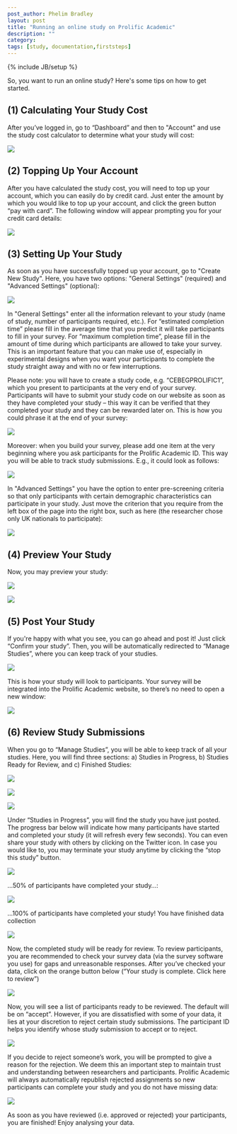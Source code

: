 ```yaml
---
post_author: Phelim Bradley
layout: post
title: "Running an online study on Prolific Academic"
description: ""
category: 
tags: [study, documentation,firststeps]
---
```

{% include JB/setup %}



<p>So, you want to run an online study? Here's some tips on how to get started. </p>

<h2> (1) Calculating Your Study Cost</h2>
<p>After you’ve logged in, go to “Dashboard” and then to "Account" and use the study cost calculator to determine what your study will cost:</p>
 <img class="col-md-12" style="display: block;margin-left: auto;margin-right: auto;margin-top:15px;margin-bottom:15px;" src="https://prolificacademic.co.uk/assets/img/hiwr/1a.png">
<h2>(2) Topping Up Your Account</h2>
<p>After you have calculated the study cost, you will need to top up your account, which you can easily do by credit card. Just enter the amount by which you would like to top up your account, and click the green button “pay with card”. The following window will appear prompting you for your credit card details:</p>
<div class="row col-md-offset-3">
<img class="col-md-6 " style="display: block;margin-left: auto;margin-right: auto;margin-top:15px;margin-bottom:15px;" src="https://prolificacademic.co.uk/assets/img/hiwr/2a.png">
</div>
<h2>(3) Setting Up Your Study</h2>
<p>As soon as you have successfully topped up your account, go to "Create New Study". Here, you have two options: "General Settings" (required) and "Advanced Settings" (optional):</p>
<img class="col-md-12" style="display: block;margin-left: auto;margin-right: auto;margin-top:15px;margin-bottom:15px;" src="https://prolificacademic.co.uk/assets/img/hiwr/3a.png">
<p> In "General Settings" enter all the information relevant to your study (name of study, number of participants required, etc.). For “estimated completion time” please fill in the average time that you predict it will take participants to fill in your survey. For “maximum completion time”, please fill in the amount of time during which participants are allowed to take your survey. This is an important feature that you can make use of, especially in experimental designs when you want your participants to complete the study straight away and with no or few interruptions. </p>
<p>
Please note: you will have to create a study code, e.g. “CEBEGPROLIFIC1”, which you present to participants at the very end of your survey. Participants will have to submit your study code on our website as soon as they have completed your study – this way it can be verified that they completed your study and they can be rewarded later on. This is how you could phrase it at the end of your survey:
</p>
<img class="col-md-12" style="display: block;margin-left: auto;margin-right: auto;margin-top:15px;margin-bottom:15px;" src="https://prolificacademic.co.uk/assets/img/hiwr/3b.png">
<p>Moreover: when you build your survey, please add one item at the very beginning where you ask participants for the Prolific Academic ID. This way you will be able to track study submissions. E.g., it could look as follows:</p>
<img class="col-md-12" style="display: block;margin-left: auto;margin-right: auto;margin-top:15px;margin-bottom:15px;" src="https://prolificacademic.co.uk/assets/img/hiwr/3c.png">
<p> In "Advanced Settings" you have the option to enter pre-screening criteria so that only participants with certain demographic characteristics can participate in your study. Just move the criterion that you require from the left box of the page into the right box, such as here (the researcher chose only UK nationals to participate):</p>
<img class="col-md-12" style="display: block;margin-left: auto;margin-right: auto;margin-top:15px;margin-bottom:15px;" src="https://prolificacademic.co.uk/assets/img/hiwr/3d.png">

<h2>(4) Preview Your Study</h2>
<p>Now, you may preview your study: </p>
<img class="col-md-12" style="display: block;margin-left: auto;margin-right: auto;margin-top:15px;margin-bottom:15px;" src="https://prolificacademic.co.uk/assets/img/hiwr/4a.png">
<img class="col-md-12" style="display: block;margin-left: auto;margin-right: auto;margin-top:15px;margin-bottom:15px;" src="https://prolificacademic.co.uk/assets/img/hiwr/4b.png">

<h2>(5) Post Your Study</h2>
<p>If you're happy with what you see, you can go ahead and post it! Just click “Confirm your study”. Then, you will be automatically redirected to “Manage Studies”, where you can keep track of your studies.</p>
<img class="col-md-12" style="display: block;margin-left: auto;margin-right: auto;margin-top:15px;margin-bottom:15px;" src="https://prolificacademic.co.uk/assets/img/hiwr/5a.png">
<p>This is how your study will look to participants. Your survey will be integrated into the Prolific Academic website, so there’s no need to open a new window:</p>
<img class="col-md-12" style="display: block;margin-left: auto;margin-right: auto;margin-top:15px;margin-bottom:15px;" src="https://prolificacademic.co.uk/assets/img/hiwr/5b.png">
<h2>(6) Review Study Submissions</h2>
<p>When you go to “Manage Studies”, you will be able to keep track of all your studies. Here, you will find three sections: a) Studies in Progress, b) Studies Ready for Review, and c) Finished Studies:</p>
<img class="col-md-12" style="display: block;margin-left: auto;margin-right: auto;margin-top:15px;margin-bottom:15px;" src="https://prolificacademic.co.uk/assets/img/hiwr/6a.png">
<img class="col-md-12" style="display: block;margin-left: auto;margin-right: auto;margin-top:15px;margin-bottom:15px;" src="https://prolificacademic.co.uk/assets/img/hiwr/6b.png">
<img class="col-md-12" style="display: block;margin-left: auto;margin-right: auto;margin-top:15px;margin-bottom:15px;" src="https://prolificacademic.co.uk/assets/img/hiwr/6c.png">
<p>Under “Studies in Progress”, you will find the study you have just posted. The progress bar below will indicate how many participants have started and completed your study (it will refresh every few seconds). You can even share your study with others by clicking on the Twitter icon. In case you would like to, you may terminate your study anytime by clicking the “stop this study” button.</p>
<img class="col-md-12" style="display: block;margin-left: auto;margin-right: auto;margin-top:15px;margin-bottom:15px;" src="https://prolificacademic.co.uk/assets/img/hiwr/6d.png">
<p>…50% of participants have completed your study…:</p>
<img class="col-md-12" style="display: block;margin-left: auto;margin-right: auto;margin-top:15px;margin-bottom:15px;" src="https://prolificacademic.co.uk/assets/img/hiwr/6e.png">
<p>…100% of participants have completed your study! You have finished data collection</p>
<img class="col-md-12" style="display: block;margin-left: auto;margin-right: auto;margin-top:15px;margin-bottom:15px;" src="https://prolificacademic.co.uk/assets/img/hiwr/6f.png">
<p>Now, the completed study will be ready for review. To review participants, you are recommended to check your survey data (via the survey software you use) for gaps and unreasonable responses. After you’ve checked your data, click on the orange button below (“Your study is complete. Click here to review”)</p>
<img class="col-md-12" style="display: block;margin-left: auto;margin-right: auto;margin-top:15px;margin-bottom:15px;" src="https://prolificacademic.co.uk/assets/img/hiwr/6g.png">
<p>Now, you will see a list of participants ready to be reviewed. The default will be on “accept”. However, if you are dissatisfied with some of your data, it lies at your discretion to reject certain study submissions. The participant ID helps you identify whose study submission to accept or to reject.</p>





<img class="col-md-12" style="display: block;margin-left: auto;margin-right: auto;margin-top:15px;margin-bottom:15px;" src="https://prolificacademic.co.uk/assets/img/hiwr/6i.png">
<p>If you decide to reject someone’s work, you will be prompted to give a reason for the rejection. We deem this an important step to maintain trust and understanding between researchers and participants. Prolific Academic will always automatically republish rejected assignments so new participants can complete your study and you do not have missing data:</p>
<img class="col-md-12" style="display: block;margin-left: auto;margin-right: auto;margin-top:15px;margin-bottom:15px;" src="https://prolificacademic.co.uk/assets/img/hiwr/6j.png">
<p>As soon as you have reviewed (i.e. approved or rejected) your participants, you are finished! Enjoy analysing your data.</p>
